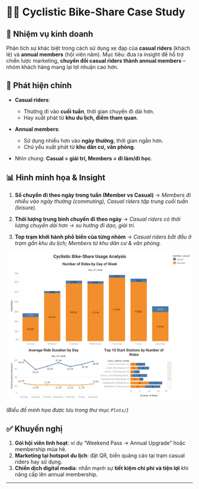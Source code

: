 # 🚴‍♂️ Cyclistic Bike-Share Case Study

## 🎯 Nhiệm vụ kinh doanh

Phân tích sự khác biệt trong cách sử dụng xe đạp của **casual riders** (khách lẻ) và **annual members** (hội viên năm).
Mục tiêu: đưa ra insight để hỗ trợ chiến lược marketing, **chuyển đổi casual riders thành annual members** – nhóm khách hàng mang lại lợi nhuận cao hơn.

## 🔑 Phát hiện chính

* **Casual riders**:

  * Thường đi vào **cuối tuần**, thời gian chuyến đi dài hơn.
  * Hay xuất phát từ **khu du lịch, điểm tham quan**.
* **Annual members**:

  * Sử dụng nhiều hơn vào **ngày thường**, thời gian ngắn hơn.
  * Chủ yếu xuất phát từ **khu dân cư, văn phòng**.
* Nhìn chung: **Casual = giải trí, Members = đi làm/đi học**.

## 📊 Hình minh họa & Insight

1. **Số chuyến đi theo ngày trong tuần (Member vs Casual)**
   → *Members đi nhiều vào ngày thường (commuting), Casual riders tập trung cuối tuần (leisure).*

2. **Thời lượng trung bình chuyến đi theo ngày**
   → *Casual riders có thời lượng chuyến dài hơn → xu hướng đi dạo, giải trí.*

3. **Top trạm khởi hành phổ biến của từng nhóm**
   → *Casual riders bắt đầu ở trạm gần khu du lịch; Members từ khu dân cư & văn phòng.*

   
![Dashboard](Plots/Cyclistic%20Bike-Share%20Usage%20Analysis.png)



*(Biểu đồ minh họa được lưu trong thư mục `Plots/`)*

## ✅ Khuyến nghị

1. **Gói hội viên linh hoạt**: ví dụ “Weekend Pass → Annual Upgrade” hoặc membership mùa hè.
2. **Marketing tại hotspot du lịch**: đặt QR, biển quảng cáo tại trạm casual riders hay sử dụng.
3. **Chiến dịch digital media**: nhấn mạnh sự **tiết kiệm chi phí và tiện lợi** khi nâng cấp lên annual membership.

---
